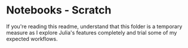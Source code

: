 # Notebooks - Scratch

If you're reading this readme, understand that this folder is a temporary measure as I explore Julia's features completely and trial some of my expected workflows. 
